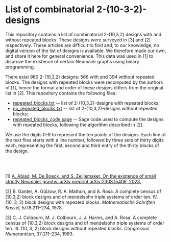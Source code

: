 # List of combinatorial 2-(10-3-2)-designs
This repository contains a list of combinatorial 2-(10,3,2) designs with and without repeated blocks. These designs were surveyed in [3] and [2] respectively. These articles are difficult to find and, to our knowledge, no digital version of the list of designs is available. We therefore made our own, and share it here for general convenience. This data was used in [1] to disprove the existence of certain Neumaier graphs using binary programming.

There exist 960 2-(10,3,2) designs: 566 with and 394 without repeated blocks. The designs with repeated blocks were recomputed by the authors of [1], hence the format and order of these designs differs from the original list in [2]. This repository contains the following files:

* [repeated_blocks.txt](repeated_blocks.txt) -- list of 2-(10,3,2)-designs with repeated blocks;
* [no_repeated_blocks.txt](repeated_blocks.txt) -- list of 2-(10,3,2)-designs without repeated blocks;
* [repeated_blocks_code.sage](repeated_blocks_code.sage) -- Sage code used to compute the designs with repeated blocks, following the algorithm described in [2].

We use the digits 0-9 to represent the ten points of the designs. Each line of the text files starts with a line number, followed by three sets of thirty digits each, representing the first, second and third entry of the thirty blocks of the design.

<br />
<br />

[1] [A. Abiad, M. De Boeck, and S. Zeijlemaker. On the existence of small strictly Neumaier graphs. arXiv preprint arXiv:2308.15406, 2023.](https://arxiv.org/abs/2308.15406)

[2] B. Ganter, A. Gülzow, R. A. Mathon, and A. Rosa. A complete census of (10,3,2) block designs and of mendelsohn triple systems of order ten. IV. (10, 3, 2) block designs with repeated blocks. _Mathematische Schriften Kassel_, 5/78:211–234, 1978.

[3] C. J. Colbourn, M. J. Colbourn, J. J. Harms, and A. Rosa. A complete census of (10,3,2) block designs and of mendelsohn triple systems of order ten. III. (10, 3, 2) block designs without repeated blocks. _Congressus Numerantium_, 37:211–234, 1983.
